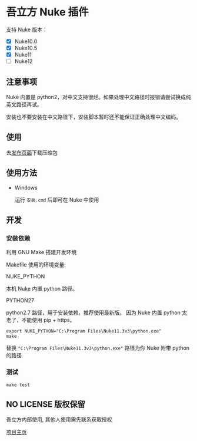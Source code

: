 # 吾立方 Nuke 插件

支持 Nuke 版本：

- [x] Nuke10.0
- [x] Nuke10.5
- [x] Nuke11
- [ ] Nuke12

## 注意事项

Nuke 内置是 python2，对中文支持很烂。如果处理中文路径时报错请尝试换成纯英文路径再试。

安装也不要安装在中文路径下，安装脚本暂时还不能保证正确处理中文编码。

## 使用

去[发布页面]下载压缩包

## 使用方法

- Windows

  运行 `安装.cmd` 后即可在 Nuke 中使用

## 开发

### 安装依赖

利用 GNU Make 搭建开发环境

Makefile 使用的环境变量:

NUKE_PYTHON

本机 Nuke 内置 python 路径。

PYTHON27

python2.7 路径，用于安装依赖，推荐使用最新版。
因为 Nuke 内置 python 太老了，不能使用 pip + https。

```shell
export NUKE_PYTHON="C:\Program Files\Nuke11.3v3\python.exe"
make
```

替换 `"C:\Program Files\Nuke11.3v3\python.exe"` 路径为你 Nuke 附带 python 的路径

### 测试

```shell
make test
```

## NO LICENSE 版权保留

吾立方内部使用, 其他人使用需先联系获取授权

[项目主页](https://github.com/WuLiFang/Nuke)

[发布页面]: https://github.com/WuLiFang/Nuke/releases
